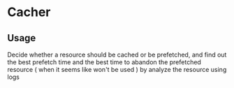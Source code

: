 # Cacher

## Usage

Decide whether a resource should be cached or be prefetched, and find out the best prefetch time and the best time to abandon the prefetched resource ( when it seems like won't be used ) by analyze the resource using logs
